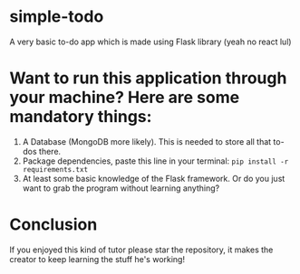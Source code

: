 # simple-todo
A very basic to-do app which is made using Flask library (yeah no react lul)

# Want to run this application through your machine? Here are some mandatory things:
1. A Database (MongoDB more likely). This is needed to store all that to-dos there.
2. Package dependencies, paste this line in your terminal: `pip install -r requirements.txt`
3. At least some basic knowledge of the Flask framework. Or do you just want to grab the program without learning anything?

# Conclusion
If you enjoyed this kind of tutor please star the repository, it makes the creator to keep learning the stuff he's working!
